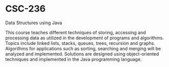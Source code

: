 # CSC-236
Data Structures using Java

This course teaches different techniques of storing, accessing and processing data as utilized in the development of programs and algorithms. Topics include linked lists, stacks, queues, trees, recursion and graphs. Algorithms for applications such as sorting, searching and merging will be analyzed and implemented. Solutions are designed using object-oriented techniques and implemented in the Java programming language.
